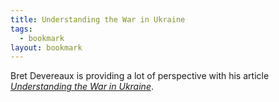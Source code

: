 ```yaml
---
title: Understanding the War in Ukraine
tags: 
  - bookmark
layout: bookmark
---
```

Bret Devereaux is providing a lot of perspective with his article [<cite>Understanding the War in Ukraine</cite>](https://acoup.blog/2022/02/25/miscellanea-understanding-the-war-in-ukraine/).